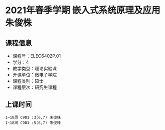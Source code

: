 # 2021年春季学期 嵌入式系统原理及应用 朱俊株






## 课程信息

- 课程号：ELEC6402P.01
- 学分：4
- 教学类型：理论实验课
- 开课单位：微电子学院
- 课程类别：硕士
- 课程层次：研究生课程

## 上课时间

```
1~18周 C901 :3(6,7) 朱俊株
1~18周 C901 :5(6,7) 朱俊株
```

